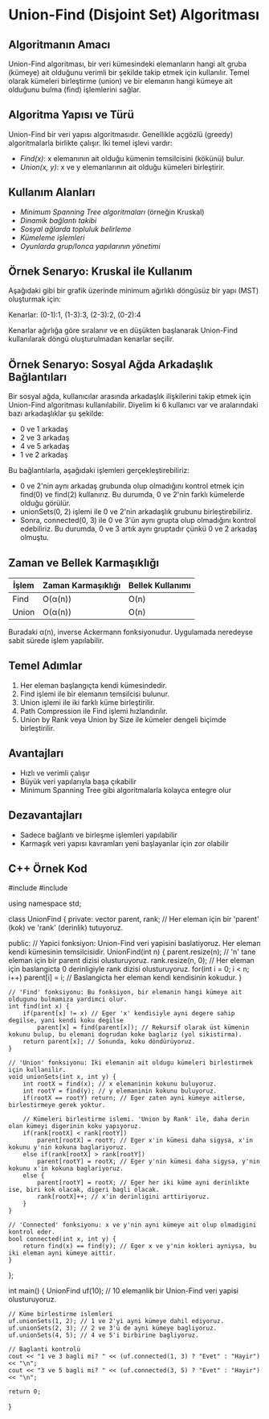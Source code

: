 # Union-Find (Disjoint Set) Algoritması

## Algoritmanın Amacı

Union-Find algoritması, bir veri kümesindeki elemanların hangi alt gruba (kümeye) ait olduğunu verimli bir şekilde takip etmek için kullanılır. Temel olarak kümeleri birleştirme (union) ve bir elemanın hangi kümeye ait olduğunu bulma (find) işlemlerini sağlar.

## Algoritma Yapısı ve Türü

Union-Find bir veri yapısı algoritmasıdır. Genellikle açgözlü (greedy) algoritmalarla birlikte çalışır. İki temel işlevi vardır:

- *Find(x)*: x elemanının ait olduğu kümenin temsilcisini (kökünü) bulur.
- *Union(x, y)*: x ve y elemanlarının ait olduğu kümeleri birleştirir.

## Kullanım Alanları

- *Minimum Spanning Tree algoritmaları* (örneğin Kruskal)
- *Dinamik bağlantı takibi*
- *Sosyal ağlarda topluluk belirleme*
- *Kümeleme işlemleri*
- *Oyunlarda grup/lonca yapılarının yönetimi*

## Örnek Senaryo: Kruskal ile Kullanım

Aşağıdaki gibi bir grafik üzerinde minimum ağırlıklı döngüsüz bir yapı (MST) oluşturmak için:

Kenarlar: (0-1):1, (1-3):3, (2-3):2, (0-2):4

Kenarlar ağırlığa göre sıralanır ve en düşükten başlanarak Union-Find kullanılarak döngü oluşturulmadan kenarlar seçilir.

## Örnek Senaryo: Sosyal Ağda Arkadaşlık Bağlantıları

Bir sosyal ağda, kullanıcılar arasında arkadaşlık ilişkilerini takip etmek için Union-Find algoritması kullanılabilir. Diyelim ki 6 kullanıcı var ve aralarındaki bazı arkadaşlıklar şu şekilde:

- 0 ve 1 arkadaş
- 2 ve 3 arkadaş
- 4 ve 5 arkadaş
- 1 ve 2 arkadaş

Bu bağlantılarla, aşağıdaki işlemleri gerçekleştirebiliriz:

- 0 ve 2'nin aynı arkadaş grubunda olup olmadığını kontrol etmek için find(0) ve find(2) kullanırız. Bu durumda, 0 ve 2'nin farklı kümelerde olduğu görülür.
- unionSets(0, 2) işlemi ile 0 ve 2'nin arkadaşlık grubunu birleştirebiliriz.
- Sonra, connected(0, 3) ile 0 ve 3'ün aynı grupta olup olmadığını kontrol edebiliriz. Bu durumda, 0 ve 3 artık aynı gruptadır çünkü 0 ve 2 arkadaş olmuştu.

## Zaman ve Bellek Karmaşıklığı

| İşlem     | Zaman Karmaşıklığı | Bellek Kullanımı |
|-----------|--------------------|------------------|
| Find      | O(α(n))            | O(n)             |
| Union     | O(α(n))            | O(n)             |

Buradaki α(n), inverse Ackermann fonksiyonudur. Uygulamada neredeyse sabit sürede işlem yapılabilir.

## Temel Adımlar

1. Her eleman başlangıçta kendi kümesindedir.
2. Find işlemi ile bir elemanın temsilcisi bulunur.
3. Union işlemi ile iki farklı küme birleştirilir.
4. Path Compression ile Find işlemi hızlandırılır.
5. Union by Rank veya Union by Size ile kümeler dengeli biçimde birleştirilir.

## Avantajları

- Hızlı ve verimli çalışır
- Büyük veri yapılarıyla başa çıkabilir
- Minimum Spanning Tree gibi algoritmalarla kolayca entegre olur

## Dezavantajları

- Sadece bağlantı ve birleşme işlemleri yapılabilir
- Karmaşık veri yapısı kavramları yeni başlayanlar için zor olabilir

## C++ Örnek Kod

#include <iostream>
#include <vector>

using namespace std;

class UnionFind {
private:
    vector<int> parent, rank; // Her eleman için bir 'parent' (kok) ve 'rank' (derinlik) tutuyoruz.

public:
    // Yapici fonksiyon: Union-Find veri yapisini baslatiyoruz. Her eleman kendi kümesinin temsilcisidir.
    UnionFind(int n) {
        parent.resize(n); // 'n' tane eleman için bir parent dizisi olusturuyoruz.
        rank.resize(n, 0); // Her eleman için baslangicta 0 derinligiyle rank dizisi olusturuyoruz.
        for(int i = 0; i < n; i++)
            parent[i] = i; // Baslangicta her eleman kendi kendisinin kokudur.
    }

    // 'Find' fonksiyonu: Bu fonksiyon, bir elemanin hangi kümeye ait oldugunu bulmamiza yardimci olur.
    int find(int x) {
        if(parent[x] != x) // Eger 'x' kendisiyle ayni degere sahip degilse, yani kendi koku degilse
            parent[x] = find(parent[x]); // Rekursif olarak üst kümenin kokunu bulup, bu elemani dogrudan koke baglariz (yol sikistirma).
        return parent[x]; // Sonunda, koku döndürüyoruz.
    }

    // 'Union' fonksiyonu: Iki elemanin ait oldugu kümeleri birlestirmek için kullanilir.
    void unionSets(int x, int y) {
        int rootX = find(x); // x elemaninin kokunu buluyoruz.
        int rootY = find(y); // y elemaninin kokunu buluyoruz.
        if(rootX == rootY) return; // Eger zaten ayni kümeye aitlerse, birlestirmeye gerek yoktur.

        // Kümeleri birlestirme islemi. 'Union by Rank' ile, daha derin olan kümeyi digerinin koku yapıyoruz.
        if(rank[rootX] < rank[rootY]) 
            parent[rootX] = rootY; // Eger x'in kümesi daha sigysa, x'in kokunu y'nin kokuna baglariyoruz.
        else if(rank[rootX] > rank[rootY])
            parent[rootY] = rootX; // Eger y'nin kümesi daha sigysa, y'nin kokunu x'in kokuna baglariyoruz.
        else {
            parent[rootY] = rootX; // Eger her iki küme ayni derinlikte ise, biri kok olacak, digeri bagli olacak.
            rank[rootX]++; // x'in derinligini arttiriyoruz.
        }
    }

    // 'Connected' fonksiyonu: x ve y'nin ayni kümeye ait olup olmadigini kontrol eder.
    bool connected(int x, int y) {
        return find(x) == find(y); // Eger x ve y'nin kokleri ayniysa, bu iki eleman ayni kümeye aittir.
    }
};

int main() {
    UnionFind uf(10); // 10 elemanlik bir Union-Find veri yapisi olusturuyoruz.

    // Küme birlestirme islemleri
    uf.unionSets(1, 2); // 1 ve 2'yi ayni kümeye dahil ediyoruz.
    uf.unionSets(2, 3); // 2 ve 3'ü de ayni kümeye bagliyoruz.
    uf.unionSets(4, 5); // 4 ve 5'i birbirine bagliyoruz.

    // Baglanti kontrolü
    cout << "1 ve 3 bagli mi? " << (uf.connected(1, 3) ? "Evet" : "Hayir") << "\n";
    cout << "3 ve 5 bagli mi? " << (uf.connected(3, 5) ? "Evet" : "Hayir") << "\n";

    return 0;
}

